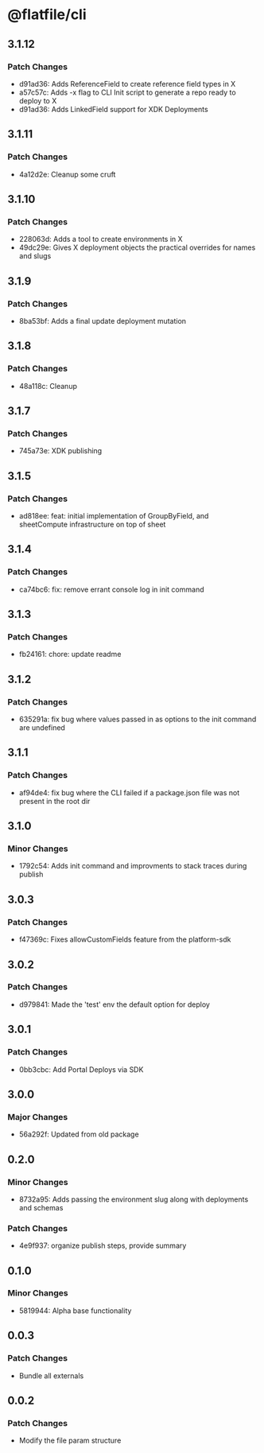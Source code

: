 # @flatfile/cli

## 3.1.12

### Patch Changes

- d91ad36: Adds ReferenceField to create reference field types in X
- a57c57c: Adds -x flag to CLI Init script to generate a repo ready to deploy to X
- d91ad36: Adds LinkedField support for XDK Deployments

## 3.1.11

### Patch Changes

- 4a12d2e: Cleanup some cruft

## 3.1.10

### Patch Changes

- 228063d: Adds a tool to create environments in X
- 49dc29e: Gives X deployment objects the practical overrides for names and slugs

## 3.1.9

### Patch Changes

- 8ba53bf: Adds a final update deployment mutation

## 3.1.8

### Patch Changes

- 48a118c: Cleanup

## 3.1.7

### Patch Changes

- 745a73e: XDK publishing

## 3.1.5

### Patch Changes

- ad818ee: feat: initial implementation of GroupByField, and sheetCompute infrastructure on top of sheet

## 3.1.4

### Patch Changes

- ca74bc6: fix: remove errant console log in init command

## 3.1.3

### Patch Changes

- fb24161: chore: update readme

## 3.1.2

### Patch Changes

- 635291a: fix bug where values passed in as options to the init command are undefined

## 3.1.1

### Patch Changes

- af94de4: fix bug where the CLI failed if a package.json file was not present in the root dir

## 3.1.0

### Minor Changes

- 1792c54: Adds init command and improvments to stack traces during publish

## 3.0.3

### Patch Changes

- f47369c: Fixes allowCustomFields feature from the platform-sdk

## 3.0.2

### Patch Changes

- d979841: Made the 'test' env the default option for deploy

## 3.0.1

### Patch Changes

- 0bb3cbc: Add Portal Deploys via SDK

## 3.0.0

### Major Changes

- 56a292f: Updated from old package

## 0.2.0

### Minor Changes

- 8732a95: Adds passing the environment slug along with deployments and schemas

### Patch Changes

- 4e9f937: organize publish steps, provide summary

## 0.1.0

### Minor Changes

- 5819944: Alpha base functionality

## 0.0.3

### Patch Changes

- Bundle all externals

## 0.0.2

### Patch Changes

- Modify the file param structure
